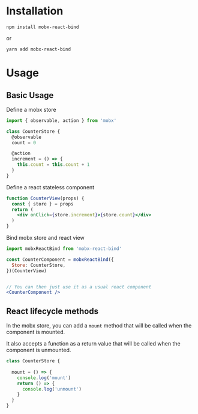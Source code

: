 
# Installation

`npm install mobx-react-bind`

or

`yarn add mobx-react-bind`

# Usage

## Basic Usage

Define a mobx store
```jsx
import { observable, action } from 'mobx'

class CounterStore {
  @observable
  count = 0

  @action
  increment = () => {
    this.count = this.count + 1
  }
}
```

Define a react stateless component

```jsx
function CounterView(props) {
  const { store } = props
  return (
    <div onClick={store.increment}>{store.count}</div>
  )
}
```

Bind mobx store and react view

```jsx
import mobxReactBind from 'mobx-react-bind'

const CounterComponent = mobxReactBind({
  Store: CounterStore,
})(CounterView)


// You can then just use it as a usual react component
<CounterComponent />

```

## React lifecycle methods

In the mobx store, you can add a `mount` method that will be called when the component is mounted.

It also accepts a function as a return value that will be called when the component is unmounted.

```jsx
class CounterStore {
  
  mount = () => {
    console.log('mount')
    return () => {
      console.log('unmount')
    }
  }
}
```

